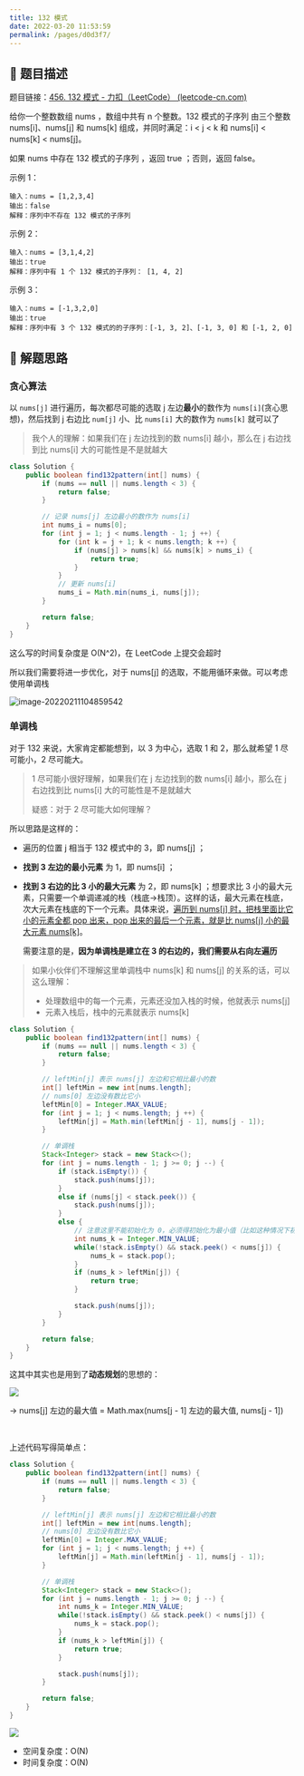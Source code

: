 ```yaml
---
title: 132 模式
date: 2022-03-20 11:53:59
permalink: /pages/d0d3f7/
---
```


## 📃 题目描述

题目链接：[456. 132 模式 - 力扣（LeetCode） (leetcode-cn.com)](https://leetcode-cn.com/problems/132-pattern/)

给你一个整数数组 nums ，数组中共有 n 个整数。132 模式的子序列 由三个整数 nums[i]、nums[j] 和 nums[k] 组成，并同时满足：i < j < k 和 nums[i] < nums[k] < nums[j]。

如果 nums 中存在 132 模式的子序列 ，返回 true ；否则，返回 false。

示例 1：

```
输入：nums = [1,2,3,4]
输出：false
解释：序列中不存在 132 模式的子序列
```

示例 2：

```
输入：nums = [3,1,4,2]
输出：true
解释：序列中有 1 个 132 模式的子序列： [1, 4, 2]
```

示例 3：

```
输入：nums = [-1,3,2,0]
输出：true
解释：序列中有 3 个 132 模式的的子序列：[-1, 3, 2]、[-1, 3, 0] 和 [-1, 2, 0]
```

## 🔔 解题思路

### 贪心算法

以 `nums[j]` 进行遍历，每次都尽可能的选取 j 左边**最小**的数作为 `nums[i]`(贪心思想)，然后找到 j 右边比 `num[j]` 小、比 `nums[i]` 大的数作为 `nums[k]` 就可以了

> 我个人的理解：如果我们在 j 左边找到的数 nums[i] 越小，那么在 j 右边找到比 nums[i] 大的可能性是不是就越大


```java
class Solution {
    public boolean find132pattern(int[] nums) {
        if (nums == null || nums.length < 3) {
            return false;
        }

        // 记录 nums[j] 左边最小的数作为 nums[i]
        int nums_i = nums[0];
        for (int j = 1; j < nums.length - 1; j ++) {
            for (int k = j + 1; k < nums.length; k ++) {
                if (nums[j] > nums[k] && nums[k] > nums_i) {
                    return true;
                }
            }
            // 更新 nums[i]
            nums_i = Math.min(nums_i, nums[j]);
        }

        return false;
    }
}
```

这么写的时间复杂度是 O(N^2)，在 LeetCode 上提交会超时

所以我们需要将进一步优化，对于 nums[j] 的选取，不能用循环来做。可以考虑使用单调栈

![image-20220211104859542](https://cs-wiki.oss-cn-shanghai.aliyuncs.com/img/20220211104859.png)

### 单调栈

对于 132 来说，大家肯定都能想到，以 3 为中心，选取 1 和 2，那么就希望 1 尽可能小，2 尽可能大。

> 1 尽可能小很好理解，如果我们在 j 左边找到的数 nums[i] 越小，那么在 j 右边找到比 nums[i] 大的可能性是不是就越大
>
> 疑惑：对于 2 尽可能大如何理解？

所以思路是这样的：

- 遍历的位置 j 相当于 132 模式中的 3，即 nums[j] ；

- **找到 3 左边的最小元素** 为 1，即 nums[i] ；

- **找到 3 右边的比 3 小的最大元素** 为 2，即 nums[k] ；想要求比 3 小的最大元素，只需要一个单调递减的栈（栈底->栈顶）。这样的话，最大元素在栈底，次大元素在栈底的下一个元素。具体来说，<u>遍历到 nums[j] 时，把栈里面比它小的元素全都 pop 出来，pop 出来的最后一个元素，就是比 nums[j] 小的最大元素 nums[k]</u>。

  需要注意的是，**因为单调栈是建立在 3 的右边的，我们需要从右向左遍历**

> 如果小伙伴们不理解这里单调栈中 nums[k] 和 nums[j] 的关系的话，可以这么理解：
>
> - 处理数组中的每一个元素，元素还没加入栈的时候，他就表示 nums[j]
> - 元素入栈后，栈中的元素就表示 nums[k]


```java
class Solution {
    public boolean find132pattern(int[] nums) {
        if (nums == null || nums.length < 3) {
            return false;
        }

        // leftMin[j] 表示 nums[j] 左边和它相比最小的数
        int[] leftMin = new int[nums.length];
        // nums[0] 左边没有数比它小
        leftMin[0] = Integer.MAX_VALUE;
        for (int j = 1; j < nums.length; j ++) {
            leftMin[j] = Math.min(leftMin[j - 1], nums[j - 1]);
        }

        // 单调栈
        Stack<Integer> stack = new Stack<>();
        for (int j = nums.length - 1; j >= 0; j --) {
            if (stack.isEmpty()) {
                stack.push(nums[j]);
            }
            else if (nums[j] < stack.peek()) {
                stack.push(nums[j]);
            }
            else {
                // 注意这里不能初始化为 0，必须得初始化为最小值（比如这种情况下初始化为 0 就会有问题：-2, 1, 1）
                int nums_k = Integer.MIN_VALUE;
                while(!stack.isEmpty() && stack.peek() < nums[j]) {
                    nums_k = stack.pop();
                }
                if (nums_k > leftMin[j]) {
                    return true;
                }

                stack.push(nums[j]);
            }   
        }

        return false;
    }
}
```

这其中其实也是用到了**动态规划**的思想的：

![](https://cs-wiki.oss-cn-shanghai.aliyuncs.com/img/20220225102040.png)

-> nums[j] 左边的最大值 = Math.max(nums[j - 1] 左边的最大值, nums[j - 1])

<br>

上述代码写得简单点：

```java
class Solution {
    public boolean find132pattern(int[] nums) {
        if (nums == null || nums.length < 3) {
            return false;
        }

        // leftMin[j] 表示 nums[j] 左边和它相比最小的数
        int[] leftMin = new int[nums.length];
        // nums[0] 左边没有数比它小
        leftMin[0] = Integer.MAX_VALUE;
        for (int j = 1; j < nums.length; j ++) {
            leftMin[j] = Math.min(leftMin[j - 1], nums[j - 1]);
        }

        // 单调栈
        Stack<Integer> stack = new Stack<>();
        for (int j = nums.length - 1; j >= 0; j --) {
            int nums_k = Integer.MIN_VALUE;
            while(!stack.isEmpty() && stack.peek() < nums[j]) {
                nums_k = stack.pop();
            }
            if (nums_k > leftMin[j]) {
                return true;
            }

            stack.push(nums[j]);
        }

        return false;
    }
}
```

![](https://cs-wiki.oss-cn-shanghai.aliyuncs.com/img/20220115214439.png)

- 空间复杂度：O(N)
- 时间复杂度：O(N)

